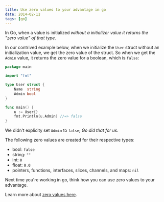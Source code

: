 ```yaml
---
title: Use zero values to your advantage in go
date: 2014-02-11
tags: [go]
---
```


In Go, when a value is initialized _without a initializer value it returns the "zero value" of that type_.

In our contrived example below, when we initialize the `User` struct without an initialization value, we get the zero value of the struct. So when we get the `Admin` value, it returns the zero value for a boolean, which is `false`:

```go
package main

import "fmt"

type User struct {
    Name  string
    Admin bool
}

func main() {
    u := User{}
    fmt.Println(u.Admin) //=> false
}
```

We didn't explicity set `Admin` to `false`; _Go did that for us_.

The following zero values are created for their respective types:

- bool: `false`
- string: `""`
- int: `0`
- float: `0.0`
- pointers, functions, interfaces, slices, channels, and maps: `nil`

Next time you're working in go, think how you can use zero values to your advantage.

Learn more about [zero values here](http://golang.org/ref/spec#The_zero_value).
